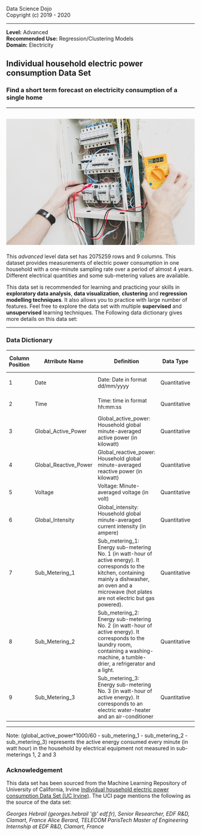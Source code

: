 Data Science Dojo <br/>
Copyright (c) 2019 - 2020

---

**Level:** Advanced <br/>
**Recommended Use:** Regression/Clustering Models<br/>
**Domain:** Electricity<br/> 

## Individual household electric power consumption Data Set 

### Find a short term forecast on electricity consumption of a single home


---
![](230088-P1ZDYV-666.jpg)
---

This *advanced* level data set has 2075259 rows and 9 columns.
This dataset provides measurements of electric power consumption in one household with a one-minute sampling rate over a period of almost 4 years.
Different electrical quantities and some sub-metering values are available.

This data set is recommended for learning and practicing your skills in **exploratory data analysis**, **data visualization**, **clustering** and **regression modelling techniques**. 
It also allows you to practice with large number of features. Feel free to explore the data set with multiple **supervised** and **unsupervised** learning techniques. The Following data dictionary gives more details on this data set:

---

### Data Dictionary 

| Column   Position 	| Atrribute Name        	| Definition                                                                                                                                                                                                              	| Data Type    	| Example                          	| % Null Ratios 	|
|-------------------	|-----------------------	|-------------------------------------------------------------------------------------------------------------------------------------------------------------------------------------------------------------------------	|--------------	|----------------------------------	|---------------	|
| 1                 	| Date                  	| Date: Date in   format dd/mm/yyyy                                                                                                                                                                                       	| Quantitative 	| 16/12/2006, 10/5/2007, 24/9/2007 	| ?             	|
| 2                 	| Time                  	| Time: time in   format hh:mm:ss                                                                                                                                                                                         	| Quantitative 	| 17:27:00, 6:56:00, 10:00:00      	| ?             	|
| 3                 	| Global_Active_Power   	| Global_active_power:   Household global minute-averaged active power (in kilowatt)                                                                                                                                      	| Quantitative 	| 4.216, 5.412, 3.488              	| ?             	|
| 4                 	| Global_Reactive_Power 	| Global_reactive_power:   Household global minute-averaged reactive power (in kilowatt)                                                                                                                                  	| Quantitative 	| 0.418, 0.47, 0.228               	| ?             	|
| 5                 	| Voltage               	| Voltage:   Minute-averaged voltage (in volt)                                                                                                                                                                            	| Quantitative 	| 234.84, 232.78, 233.06           	| ?             	|
| 6                 	| Global_Intensity      	| Global_intensity:   Household global minute-averaged current intensity (in ampere)                                                                                                                                      	| Quantitative 	| 18.4, 23.2, 15                   	| ?             	|
| 7                 	| Sub_Metering_1        	| Sub_metering_1:   Energy sub-metering No. 1 (in watt-hour of active energy). It corresponds to   the kitchen, containing mainly a dishwasher, an oven and a microwave (hot   plates are not electric but gas powered).  	| Quantitative 	| 1, 38, 17                        	| ?             	|
| 8                 	| Sub_Metering_2        	| Sub_metering_2:   Energy sub-metering No. 2 (in watt-hour of active energy). It corresponds to   the laundry room, containing a washing-machine, a tumble-drier, a   refrigerator and a light.                          	| Quantitative 	| 1, 36, 5                         	| ?             	|
| 9                 	| Sub_Metering_3        	| Sub_metering_3:   Energy sub-metering No. 3 (in watt-hour of active energy). It corresponds to   an electric water-heater and an air-conditioner                                                                        	| Quantitative 	| 17, 0, 18                        	| ?             	|

---

Note: 
(global_active_power*1000/60 - sub_metering_1 - sub_metering_2 - sub_metering_3) represents the active energy consumed every minute (in watt hour) in the household by electrical equipment not measured in sub-meterings 1, 2 and 3

### Acknowledgement

This data set has been sourced from the Machine Learning Repository of University of California, Irvine [Individual household electric power consumption Data Set (UC Irvine)](https://archive.ics.uci.edu/ml/datasets/Individual+household+electric+power+consumption). 
The UCI page mentions the following as the source of the data set:

*Georges Hebrail (georges.hebrail '@' edf.fr), Senior Researcher, EDF R&D, Clamart, France* 
*Alice Berard, TELECOM ParisTech Master of Engineering Internship at EDF R&D, Clamart, France*

